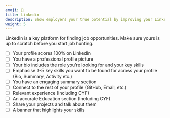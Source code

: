 ```yaml
---
emoji: 🏢
title: Linkedin
description: Show employers your true potential by improving your Linkedin profile
weight: 5
---
```


LinkedIn is a key platform for finding job opportunities. Make sure yours is up to scratch before you start job hunting.

- [ ] Your profile scores 100% on Linkedin
- [ ] You have a professional profile picture
- [ ] Your bio includes the role you're looking for and your key skills
- [ ] Emphasise 3-5 key skills you want to be found for across your profile (Bio, Summary, Activity etc.)
- [ ] You have an engaging summary section
- [ ] Connect to the rest of your profile (GitHub, Email, etc.)
- [ ] Relevant experience (Including CYF)
- [ ] An accurate Education section (Including CYF)
- [ ] Share your projects and talk about them
- [ ] A banner that highlights your skills

